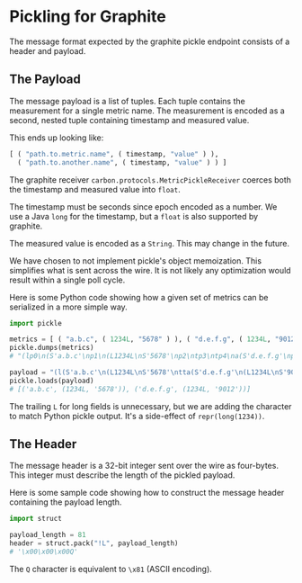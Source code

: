 Pickling for Graphite
=====================

The message format expected by the graphite pickle endpoint consists
of a header and payload.

The Payload
-----------

The message payload is a list of tuples. Each tuple contains the measurement
for a single metric name. The measurement is encoded as a second,
nested tuple containing timestamp and measured value.

This ends up looking like:

```python
[ ( "path.to.metric.name", ( timestamp, "value" ) ),
  ( "path.to.another.name", ( timestamp, "value" ) ) ]
```

The graphite receiver `carbon.protocols.MetricPickleReceiver` coerces
both the timestamp and measured value into `float`.

The timestamp must be seconds since epoch encoded as a number. We use
a Java `long` for the timestamp, but a `float` is also supported by
graphite.

The measured value is encoded as a `String`. This may change in the
future.

We have chosen to not implement pickle's object memoization. This
simplifies what is sent across the wire. It is not likely any
optimization would result within a single poll cycle.

Here is some Python code showing how a given set of metrics can be
serialized in a more simple way.

```python
import pickle

metrics = [ ( "a.b.c", ( 1234L, "5678" ) ), ( "d.e.f.g", ( 1234L, "9012" ) ) ]
pickle.dumps(metrics)
# "(lp0\n(S'a.b.c'\np1\n(L1234L\nS'5678'\np2\ntp3\ntp4\na(S'd.e.f.g'\np5\n(L1234L\nS'9012'\np6\ntp7\ntp8\na."

payload = "(l(S'a.b.c'\n(L1234L\nS'5678'\ntta(S'd.e.f.g'\n(L1234L\nS'9012'\ntta."
pickle.loads(payload)
# [('a.b.c', (1234L, '5678')), ('d.e.f.g', (1234L, '9012'))]
```

The trailing `L` for long fields is unnecessary, but we are adding the
character to match Python pickle output. It's a side-effect of
`repr(long(1234))`.

The Header
----------

The message header is a 32-bit integer sent over the wire as
four-bytes. This integer must describe the length of the pickled
payload.

Here is some sample code showing how to construct the message header
containing the payload length.

```python
import struct

payload_length = 81
header = struct.pack("!L", payload_length)
# '\x00\x00\x00Q'
```

The `Q` character is equivalent to `\x81` (ASCII encoding).
